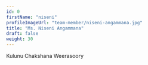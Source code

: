 ```yaml
---
id: 0
firstName: "niseni"
profileImageUrl: "team-member/niseni-angammana.jpg"
title: "Ms. Niseni Angammana"
draft: false
weight: 30
---
```

Kulunu Chakshana Weerasoory